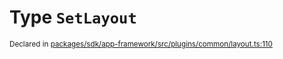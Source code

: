 # Type `SetLayout`
<sub>Declared in [packages/sdk/app-framework/src/plugins/common/layout.ts:110](https://github.com/dxos/dxos/blob/52455dba3/packages/sdk/app-framework/src/plugins/common/layout.ts#L110)</sub>







